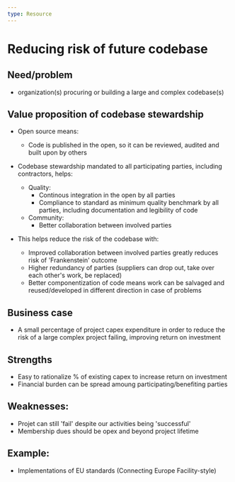 ```yaml
---
type: Resource
---
```


# Reducing risk of future codebase

## Need/problem 

* organization(s) procuring or building a large and complex codebase(s)

## Value proposition of codebase stewardship 

* Open source means: 
  * Code is published in the open, so it can be reviewed, audited and built upon by others 

* Codebase stewardship mandated to all participating parties, including contractors, helps:
  * Quality: 
    * Continous integration in the open by all parties
    * Compliance to standard as minimum quality benchmark by all parties, including documentation and legibility of code
  * Community: 
    * Better collaboration between involved parties

* This helps reduce the risk of the codebase with:
  * Improved collaboration between involved parties greatly reduces risk of 'Frankenstein' outcome
  * Higher redundancy of parties (suppliers can drop out, take over each other's work, be replaced)
  * Better componentization of code means work can be salvaged and reused/developed in different direction in case of problems 

## Business case 

* A small percentage of project capex expenditure in order to reduce the risk of a large complex project failing, improving return on investment

## Strengths

* Easy to rationalize % of existing capex to increase return on investment
* Financial burden can be spread amoung participating/benefiting parties

## Weaknesses:

* Projet can still 'fail' despite our activities being 'successful'
* Membership dues should be opex and beyond project lifetime 

## Example:

* Implementations of EU standards (Connecting Europe Facility-style)
